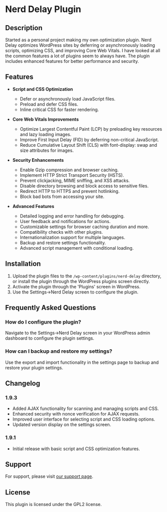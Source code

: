 # Nerd Delay Plugin

## Description

Started as a personal project making my own optimization plugin. Nerd Delay optimizes WordPress sites by deferring or asynchronously loading scripts, optimizing CSS, and improving Core Web Vitals. I have looked at all the common features a lot of plugins seem to always have. The plugin includes enhanced features for better performance and security.

## Features

- **Script and CSS Optimization**
  - Defer or asynchronously load JavaScript files.
  - Preload and defer CSS files.
  - Inline critical CSS for faster rendering.

- **Core Web Vitals Improvements**
  - Optimize Largest Contentful Paint (LCP) by preloading key resources and lazy loading images.
  - Improve First Input Delay (FID) by deferring non-critical JavaScript.
  - Reduce Cumulative Layout Shift (CLS) with font-display: swap and size attributes for images.

- **Security Enhancements**
  - Enable Gzip compression and browser caching.
  - Implement HTTP Strict Transport Security (HSTS).
  - Prevent clickjacking, MIME sniffing, and XSS attacks.
  - Disable directory browsing and block access to sensitive files.
  - Redirect HTTP to HTTPS and prevent hotlinking.
  - Block bad bots from accessing your site.

- **Advanced Features**
  - Detailed logging and error handling for debugging.
  - User feedback and notifications for actions.
  - Customizable settings for browser caching duration and more.
  - Compatibility checks with other plugins.
  - Internationalization support for multiple languages.
  - Backup and restore settings functionality.
  - Advanced script management with conditional loading.

## Installation

1. Upload the plugin files to the `/wp-content/plugins/nerd-delay` directory, or install the plugin through the WordPress plugins screen directly.
2. Activate the plugin through the 'Plugins' screen in WordPress.
3. Use the Settings->Nerd Delay screen to configure the plugin.

## Frequently Asked Questions

### How do I configure the plugin?

Navigate to the Settings->Nerd Delay screen in your WordPress admin dashboard to configure the plugin settings.

### How can I backup and restore my settings?

Use the export and import functionality in the settings page to backup and restore your plugin settings.

## Changelog

### 1.9.3
- Added AJAX functionality for scanning and managing scripts and CSS.
- Enhanced security with nonce verification for AJAX requests.
- Improved user interface for selecting script and CSS loading options.
- Updated version display on the settings screen.

### 1.9.1
- Initial release with basic script and CSS optimization features.

## Support

For support, please visit [our support page](https://narcolepticnerd.com/support).

## License

This plugin is licensed under the GPL2 license.
